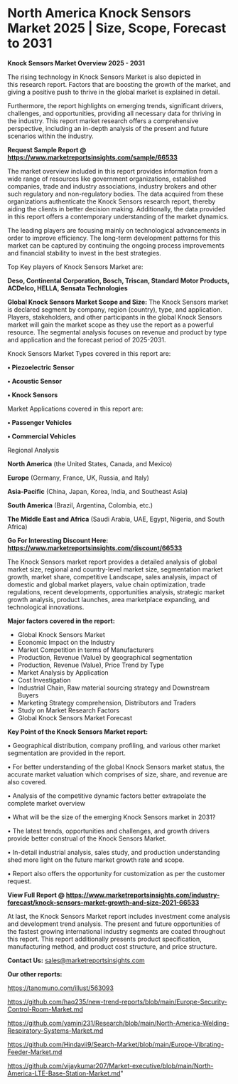 # North America Knock Sensors Market 2025 | Size, Scope, Forecast to 2031

<Strong> Knock Sensors Market Overview 2025 - 2031</strong>

The rising technology in Knock Sensors Market is also depicted in this research report. Factors that are boosting the growth of the market, and giving a positive push to thrive in the global market is explained in detail.

Furthermore, the report highlights on emerging trends, significant drivers, challenges, and opportunities, providing all necessary data for thriving in the industry. This report market research offers a comprehensive perspective, including an in-depth analysis of the present and future scenarios within the industry.

<strong>Request Sample Report @ <a href=https://www.marketreportsinsights.com/sample/66533>https://www.marketreportsinsights.com/sample/66533</a></strong>

The market overview included in this report provides information from a wide range of resources like government organizations, established companies, trade and industry associations, industry brokers and other such regulatory and non-regulatory bodies. The data acquired from these organizations authenticate the Knock Sensors research report, thereby aiding the clients in better decision making. Additionally, the data provided in this report offers a contemporary understanding of the market dynamics.

The leading players are focusing mainly on technological advancements in order to improve efficiency. The long-term development patterns for this market can be captured by continuing the ongoing process improvements and financial stability to invest in the best strategies.

Top Key players of Knock Sensors Market are:

<strong>Deso, Continental Corporation, Bosch, Triscan, Standard Motor Products, ACDelco, HELLA, Sensata Technologies</strong>

<strong><b>Global Knock Sensors Market Scope and Size:</b></strong>
The Knock Sensors market is declared segment by company, region (country), type, and application. Players, stakeholders, and other participants in the global Knock Sensors market will gain the market scope as they use the report as a powerful resource. The segmental analysis focuses on revenue and product by type and application and the forecast period of 2025-2031.

Knock Sensors Market Types covered in this report are:

<strong>• Piezoelectric Sensor

• Acoustic Sensor

• Knock Sensors</strong>

Market Applications covered in this report are:

<strong>• Passenger Vehicles

• Commercial Vehicles</strong> 

Regional Analysis

<strong>North America</strong> (the United States, Canada, and Mexico)

<strong>Europe</strong> (Germany, France, UK, Russia, and Italy)

<strong>Asia-Pacific</strong> (China, Japan, Korea, India, and Southeast Asia)

<strong>South America</strong> (Brazil, Argentina, Colombia, etc.)

<strong>The Middle East and Africa</strong> (Saudi Arabia, UAE, Egypt, Nigeria, and South Africa)

<strong>Go For Interesting Discount Here: <a href=https://www.marketreportsinsights.com/discount/66533>https://www.marketreportsinsights.com/discount/66533</a></strong>

The Knock Sensors market report provides a detailed analysis of global market size, regional and country-level market size, segmentation market growth, market share, competitive Landscape, sales analysis, impact of domestic and global market players, value chain optimization, trade regulations, recent developments, opportunities analysis, strategic market growth analysis, product launches, area marketplace expanding, and technological innovations.

<strong><b>Major factors covered in the report:</b></strong>
<ul>
  <li>Global Knock Sensors Market </li>
  <li>Economic Impact on the Industry</li>
  <li>Market Competition in terms of Manufacturers</li>
  <li>Production, Revenue (Value) by geographical segmentation</li>
  <li>Production, Revenue (Value), Price Trend by Type</li>
  <li>Market Analysis by Application</li>
  <li>Cost Investigation</li>
  <li>Industrial Chain, Raw material sourcing strategy and Downstream Buyers</li>
  <li>Marketing Strategy comprehension, Distributors and Traders</li>
  <li>Study on Market Research Factors</li>
  <li>Global Knock Sensors Market Forecast</li>
</ul>

<strong><b>Key Point of the Knock Sensors Market report:</b></strong>

• Geographical distribution, company profiling, and various other market segmentation are provided in the report.

• For better understanding of the global Knock Sensors market status, the accurate market valuation which comprises of size, share, and revenue are also covered.

• Analysis of the competitive dynamic factors better extrapolate the complete market overview

• What will be the size of the emerging Knock Sensors market in 2031?

• The latest trends, opportunities and challenges, and growth drivers provide better construal of the Knock Sensors Market.

• In-detail industrial analysis, sales study, and production understanding shed more light on the future market growth rate and scope.

• Report also offers the opportunity for customization as per the customer request.

<strong><b>View Full Report @ <a href=https://www.marketreportsinsights.com/industry-forecast/knock-sensors-market-growth-and-size-2021-66533>https://www.marketreportsinsights.com/industry-forecast/knock-sensors-market-growth-and-size-2021-66533</a></b></strong>


At last, the Knock Sensors Market report includes investment come analysis and development trend analysis. The present and future opportunities of the fastest growing international industry segments are coated throughout this report. This report additionally presents product specification, manufacturing method, and product cost structure, and price structure.

<strong>Contact Us:</strong>
sales@marketreportsinsights.com

<strong>Our other reports:</strong>

<a href=https://tanomuno.com/illust/563093>https://tanomuno.com/illust/563093</a>

<a href=https://github.com/haq235/new-trend-reports/blob/main/Europe-Security-Control-Room-Market.md>https://github.com/haq235/new-trend-reports/blob/main/Europe-Security-Control-Room-Market.md</a>

<a href=https://github.com/yamini231/Research/blob/main/North-America-Welding-Respiratory-Systems-Market.md>https://github.com/yamini231/Research/blob/main/North-America-Welding-Respiratory-Systems-Market.md</a>

<a href=https://github.com/Hindavii9/Search-Market/blob/main/Europe-Vibrating-Feeder-Market.md>https://github.com/Hindavii9/Search-Market/blob/main/Europe-Vibrating-Feeder-Market.md</a>

<a href=https://github.com/vijaykumar207/Market-executive/blob/main/North-America-LTE-Base-Station-Market.md>https://github.com/vijaykumar207/Market-executive/blob/main/North-America-LTE-Base-Station-Market.md</a>"
